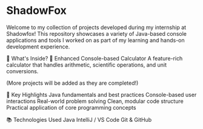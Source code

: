 # ShadowFox
Welcome to my collection of projects developed during my internship at Shadowfox! This repository showcases a variety of Java-based console applications and tools I worked on as part of my learning and hands-on development experience.

📌 What's Inside?
🧮 Enhanced Console-based Calculator
A feature-rich calculator that handles arithmetic, scientific operations, and unit conversions.

(More projects will be added as they are completed!)

🚀 Key Highlights
Java fundamentals and best practices
Console-based user interactions
Real-world problem solving
Clean, modular code structure
Practical application of core programming concepts

📚 Technologies Used
Java
IntelliJ / VS Code
Git & GitHub
